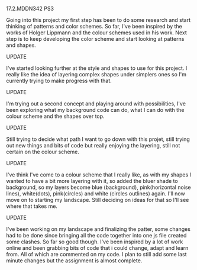 17.2.MDDN342 PS3

Going into this project my first step has been to do some research and start thinking of patterns and color schemes. So far, I've been inspired by the works of Holger Lippmann and the colour schemes used in his work. Next step is to keep developing the color scheme and start looking at patterns and shapes.

UPDATE

I've started looking further at the style and shapes to use for this project. I really like the idea of layering complex shapes under simplers ones so I'm currently trying to make progress with that.

UPDATE

I'm trying out a second concept and playing around with possibilities, I've been exploring what my background code can do, what I can do with the colour scheme and the shapes over top.

UPDATE 

Still trying to decide what path I want to go down with this projet, still trying out new things and bits of code but really enjoying the layering, still not certain on the colour scheme.

UPDATE

I've think I've come to a colour scheme that I really like, as with my shapes I wanted to have a bit more layering with it, so added the bluer shade to background, so my layers become blue (background), pink(horizontal noise lines), white(dots), pink(circles) and white (circles outlines) again. I'll now move on to starting my landscape. Still deciding on ideas for that so I'll see where that takes me.

UPDATE

I've been working on my landscape and finalizing the patter, some changes had to be done since bringing all the code together into one js file created some clashes. So far so good though. I've been inspired by a lot of work online and been grabbing bits of code that i could change, adapt and learn from. All of which are commented on my code. I plan to still add some last minute changes but the assignment is almost complete.
